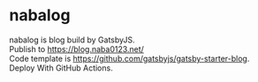 # nabalog
nabalog is blog build by GatsbyJS.  
Publish to https://blog.naba0123.net/  
Code template is https://github.com/gatsbyjs/gatsby-starter-blog.  
Deploy With GitHub Actions.
